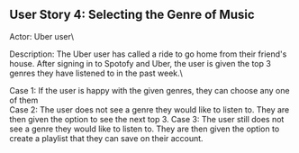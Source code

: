 ## User Story 4: Selecting the Genre of Music

Actor: Uber user\

Description: The Uber user has called a ride to go home from their friend's house. After signing in to Spotofy and Uber, the user is given the top 3 genres they have listened to in the past week.\

Case 1: If the user is happy with the given genres, they can choose any one of them\
Case 2: The user does not see a genre they would like to listen to. They are then given the option to see the next top 3.
Case 3: The user still does not see a genre they would like to listen to. They are then given the option to create a playlist that they can save on their account.

